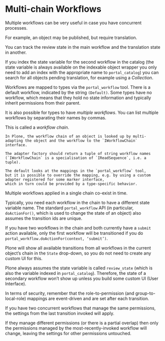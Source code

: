 # Multi-chain Workflows

Multiple workflows can be very useful in case you have concurrent processes.

For example, an object may be published, but require translation.

You can track the review state in the main workflow and the translation state in another.

If you index the state variable for the second workflow in the catalog
(the state variable is always available on the indexable object wrapper
you only need to add an index with the appropriate name to `portal_catalog`)
you can search for all objects pending translation, for example using a *Collection*.

Workflows are mapped to types via the `portal_workflow` tool.
There is a default workflow, indicated by the string `(Default)`.
Some types have no workflow, which means that they hold no state information and typically inherit permissions from their parent.

It is also possible for types to have *multiple workflows*.
You can list multiple workflows by separating their names by commas.

This is called a *workflow chain*.

```{note}
In Plone, the workflow chain of an object is looked up by multi-adapting the object and the workflow to the `IWorkflowChain` interface.

The adapter factory should return a tuple of string workflow names (`IWorkflowChain` is a specialisation of `IReadSequence`, i.e. a tuple).

The default looks at the mappings in the `portal_workflow` tool,
but it is possible to override the mapping, e.g. by using a custom adapter registered for some marker interface,
which in turn could be provided by a type-specific behavior.
```

Multiple workflows applied in a single chain co-exist in time.

Typically, you need each workflow in the chain to have a different state variable name.
The standard `portal_workflow` API (in particular, `doActionFor()`, which is used to change the state of an object) also assumes the transition ids are unique.

If you have two workflows in the chain and both currently have a `submit` action available,
only the first workflow will be transitioned if you do `portal_workflow.doActionFor(context, ‘submit’)`.

Plone will show all available transitions from all workflows in the current object’s chain in the `State` drop-down,
so you do not need to create any custom UI for this.

Plone always assumes the state variable is called `review_state` (which is also the variable indexed in `portal_catalog`).
Therefore, the state of a secondary workflow won’t show up unless you build some custom UI (User Interface).

In terms of security, remember that the role-to-permission (and group-to-local-role) mappings are event-driven
and are set after each transition.

If you have two concurrent workflows that manage the same permissions,
the settings from the last transition invoked will apply.

If they manage different permissions (or there is a partial overlap) then only the permissions managed
by the most-recently-invoked workflow will change, leaving the settings for other permissions untouched.
